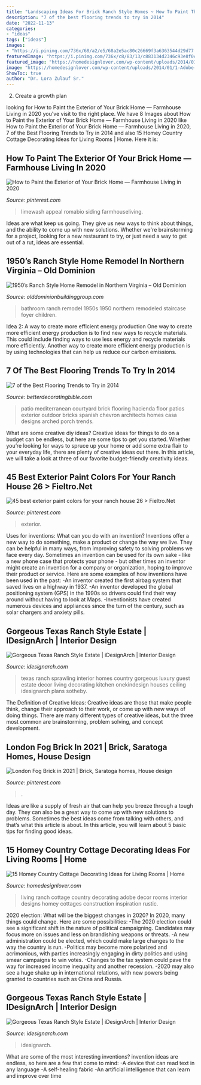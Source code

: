 ```yaml
---
title: "Landscaping Ideas For Brick Ranch Style Homes ~ How To Paint The Exterior Of Your Brick Home — Farmhouse Living In 2020"
description: "7 of the best flooring trends to try in 2014"
date: "2022-11-13"
categories:
- "ideas"
tags: ["ideas"]
images:
- "https://i.pinimg.com/736x/68/a2/e5/68a2e5ac80c26669f3a6363544d29d77.jpg"
featuredImage: "https://i.pinimg.com/736x/c8/83/13/c883134d2346c93e8f0cb77faefe4745.jpg"
featured_image: "https://homedesignlover.com/wp-content/uploads/2014/01/1-Adobe-Ranch.jpg"
image: "https://homedesignlover.com/wp-content/uploads/2014/01/1-Adobe-Ranch.jpg"
ShowToc: true
author: "Dr. Lora Zulauf Sr."
---
```



2. Create a growth plan 

	

		
looking for How to Paint the Exterior of Your Brick Home — Farmhouse Living in 2020 you've visit to the right place. We have 8 Images about How to Paint the Exterior of Your Brick Home — Farmhouse Living in 2020 like How to Paint the Exterior of Your Brick Home — Farmhouse Living in 2020, 7 of the Best Flooring Trends to Try in 2014 and also 15 Homey Country Cottage Decorating Ideas for Living Rooms | Home. Here it is:
		
    
## How To Paint The Exterior Of Your Brick Home — Farmhouse Living In 2020

<img loading=lazy src="https://i.pinimg.com/736x/68/a2/e5/68a2e5ac80c26669f3a6363544d29d77.jpg" onerror="this.onerror=null;this.src='https://tse1.mm.bing.net/th?id=OIP.8STNqMl5TD_49aiI01AsFAHaL9&amp;pid=15.1';" alt="How to Paint the Exterior of Your Brick Home — Farmhouse Living in 2020">

_Source: pinterest.com_

>limewash appeal romabio siding farmhouseliving. 

	

Ideas are what keep us going. They give us new ways to think about things, and the ability to come up with new solutions. Whether we're brainstorming for a project, looking for a new restaurant to try, or just need a way to get out of a rut, ideas are essential.

    
## 1950’s Ranch Style Home Remodel In Northern Virginia – Old Dominion

<img loading=lazy src="https://olddominionbuildinggroup.com/wp-content/uploads/1950s-ranch-home-kids-bathroom-remodel-northern-va-rs.jpg" onerror="this.onerror=null;this.src='https://tse4.mm.bing.net/th?id=OIP.Rpx9WvISsZpG54ilIxvQ0QHaE9&amp;pid=15.1';" alt="1950’s Ranch Style Home Remodel in Northern Virginia – Old Dominion">

_Source: olddominionbuildinggroup.com_

>bathroom ranch remodel 1950s 1950 northern remodeled staircase foyer children. 

	

Idea 2: A way to create more efficient energy production
One way to create more efficient energy production is to find new ways to recycle materials. This could include finding ways to use less energy and recycle materials more efficiently. Another way to create more efficient energy production is by using technologies that can help us reduce our carbon emissions.

    
## 7 Of The Best Flooring Trends To Try In 2014

<img loading=lazy src="http://betterdecoratingbible.com/wp-content/uploads/2014/01/mediterranean-patio.jpg" onerror="this.onerror=null;this.src='https://tse4.mm.bing.net/th?id=OIP.oauFU53rcI6q4Astz5RnQgHaLP&amp;pid=15.1';" alt="7 of the Best Flooring Trends to Try in 2014">

_Source: betterdecoratingbible.com_

>patio mediterranean courtyard brick flooring hacienda floor patios exterior outdoor bricks spanish chevron architects homes casa designs arched porch trends. 

	

What are some creative diy ideas?
Creative ideas for things to do on a budget can be endless, but here are some tips to get you started. Whether you’re looking for ways to spruce up your home or add some extra flair to your everyday life, there are plenty of creative ideas out there. In this article, we will take a look at three of our favorite budget-friendly creativity ideas.

    
## 45 Best Exterior Paint Colors For Your Ranch House 26 &gt; Fieltro.Net

<img loading=lazy src="https://i.pinimg.com/736x/c8/83/13/c883134d2346c93e8f0cb77faefe4745.jpg" onerror="this.onerror=null;this.src='https://tse2.mm.bing.net/th?id=OIP.YhuOuK4LXaAmkvE3l31mrwHaJE&amp;pid=15.1';" alt="45 best exterior paint colors for your ranch house 26 &gt; Fieltro.Net">

_Source: pinterest.com_

>exterior. 

	

Uses for inventions: What can you do with an invention?
Inventions offer a new way to do something, make a product or change the way we live. They can be helpful in many ways, from improving safety to solving problems we face every day. Sometimes an invention can be used for its own sake - like a new phone case that protects your phone - but other times an inventor might create an invention for a company or organization, hoping to improve their product or service. Here are some examples of how inventions have been used in the past: 
-An inventor created the first airbag system that saved lives on a highway in 1937.
-An inventor developed the global positioning system (GPS) in the 1990s so drivers could find their way around without having to look at Maps.
-Inventionists have created numerous devices and appliances since the turn of the century, such as solar chargers and anxiety pills.

    
## Gorgeous Texas Ranch Style Estate | IDesignArch | Interior Design

<img loading=lazy src="http://www.idesignarch.com/wp-content/uploads/Luxury-Texas-Ranch-Style-Home_17.jpg" onerror="this.onerror=null;this.src='https://tse3.mm.bing.net/th?id=OIP.aPcyzNQh4Fw_bg2tRZw0VgHaJ4&amp;pid=15.1';" alt="Gorgeous Texas Ranch Style Estate | iDesignArch | Interior Design">

_Source: idesignarch.com_

>texas ranch sprawling interior homes country gorgeous luxury guest estate decor living decorating kitchen onekindesign houses ceiling idesignarch plans sotheby. 

	

The Definition of Creative Ideas:
Creative ideas are those that make people think, change their approach to their work, or come up with new ways of doing things. There are many different types of creative ideas, but the three most common are brainstorming, problem solving, and concept development.

    
## London Fog Brick In 2021 | Brick, Saratoga Homes, House Design

<img loading=lazy src="https://i.pinimg.com/736x/36/b3/88/36b38857b31de121064cafa9d1c59f5d.jpg" onerror="this.onerror=null;this.src='https://tse3.mm.bing.net/th?id=OIP.JZNvFGHgWADu4EUE87ksYQHaJ3&amp;pid=15.1';" alt="London Fog Brick in 2021 | Brick, Saratoga homes, House design">

_Source: pinterest.com_

>. 

	

Ideas are like a supply of fresh air that can help you breeze through a tough day. They can also be a great way to come up with new solutions to problems. Sometimes the best ideas come from talking with others, and that’s what this article is about. In this article, you will learn about 5 basic tips for finding good ideas.

    
## 15 Homey Country Cottage Decorating Ideas For Living Rooms | Home

<img loading=lazy src="https://homedesignlover.com/wp-content/uploads/2014/01/1-Adobe-Ranch.jpg" onerror="this.onerror=null;this.src='https://tse3.mm.bing.net/th?id=OIP.-mOWnxrtZYUINw-w3gh93wHaF1&amp;pid=15.1';" alt="15 Homey Country Cottage Decorating Ideas for Living Rooms | Home">

_Source: homedesignlover.com_

>living ranch cottage country decorating adobe decor rooms interior designs homey cottages construction inspiration rustic. 

	

2020 election: What will be the biggest changes in 2020?
In 2020, many things could change. Here are some possibilities:
-The 2020 election could see a significant shift in the nature of political campaigning. Candidates may focus more on issues and less on brandishing weapons or threats. 
-A new administration could be elected, which could make large changes to the way the country is run. 
-Politics may become more polarized and acrimonious, with parties increasingly engaging in dirty politics and using smear campaigns to win votes. 
-Changes to the tax system could pave the way for increased income inequality and another recession. 
-2020 may also see a huge shake up in international relations, with new powers being granted to countries such as China and Russia.

    
## Gorgeous Texas Ranch Style Estate | IDesignArch | Interior Design

<img loading=lazy src="https://www.idesignarch.com/wp-content/uploads/Luxury-Texas-Ranch-Style-Home_6.jpg" onerror="this.onerror=null;this.src='https://tse4.mm.bing.net/th?id=OIP.RRA7XW3CsvDMTn1982SajgHaJ4&amp;pid=15.1';" alt="Gorgeous Texas Ranch Style Estate | iDesignArch | Interior Design">

_Source: idesignarch.com_

>idesignarch. 

	

What are some of the most interesting inventions?
invention ideas are endless, so here are a few that come to mind: 
-A device that can read text in any language 
-A self-healing fabric 
-An artificial intelligence that can learn and improve over time


